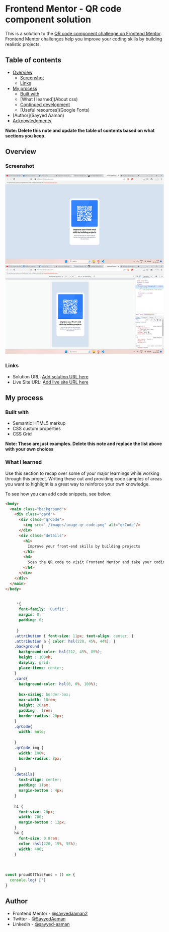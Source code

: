 # Frontend Mentor - QR code component solution

This is a solution to the [QR code component challenge on Frontend Mentor](https://www.frontendmentor.io/challenges/qr-code-component-iux_sIO_H). Frontend Mentor challenges help you improve your coding skills by building realistic projects. 

## Table of contents

- [Overview](#overview)
  - [Screenshot](#screenshot)
  - [Links](#links)
- [My process](#my-process)
  - [Built with](#built-with)
  - [What I learned](About css)
  - [Continued development](#continued-development)
  - [Useful resources](Google Fonts)
- [Author](Sayyed Aaman)
- [Acknowledgments](#acknowledgments)

**Note: Delete this note and update the table of contents based on what sections you keep.**

## Overview

### Screenshot

![Desktop](./Desktop.jpeg)
![Mobile](./Mobile.jpeg)



### Links

- Solution URL: [Add solution URL here](https://your-solution-url.com)
- Live Site URL: [Add live site URL here](https://your-live-site-url.com)

## My process

### Built with

- Semantic HTML5 markup
- CSS custom properties
- CSS Grid


**Note: These are just examples. Delete this note and replace the list above with your own choices**

### What I learned

Use this section to recap over some of your major learnings while working through this project. Writing these out and providing code samples of areas you want to highlight is a great way to reinforce your own knowledge.

To see how you can add code snippets, see below:

```html
<body>
  <main class="background">
    <div class="card">
      <div class="qrCode">
        <img src="./images/image-qr-code.png" alt="qrCode"/>
      </div>
      <div class="details">
        <h1>
          Improve your front-end skills by building projects
        </h1>
        <h4>
          Scan the QR code to visit Frontend Mentor and take your coding skills to the next level
        </h4>
      </div>
    </div>
  </main>
</body>
```
```css

     *{
      font-family: 'Outfit';
      margin: 0;
      padding: 0;

     }
    .attribution { font-size: 11px; text-align: center; }
    .attribution a { color: hsl(228, 45%, 44%); }
    .background {
      background-color: hsl(212, 45%, 89%);
      height : 100vh;
      display: grid;
      place-items: center;
    }
    .card{
      background-color: hsl(0, 0%, 100%);
    
      box-sizing: border-box;
      max-width: 18rem;
      height: 28rem;
      padding : 1rem;
      border-radius: 20px;
    }
    .qrCode{
      width: auto;

    }
    .qrCode img {
      width: 100%;
      border-radius: 8px;

    }
    .details{
      text-align: center;
      padding: 11px;
      margin-bottom : 4px;
    }

    h1 {
      font-size: 20px;
      width: 700;
      margin-bottom : 12px;
    }
    h4 {
      font-size: 0.8rem;
      color :hsl(220, 15%, 55%);
      width: 400;
    }

 
```
```js
const proudOfThisFunc = () => {
  console.log('🎉')
}
```





## Author

- Frontend Mentor - [@sayyedaaman2](https://www.frontendmentor.io/profile/sayyedaaman2)
- Twitter - [@SayyedAaman](https://www.twitter.com/SayyedAaman)
- Linkedin - [@sayyed-aaman](https://www.linkedin.com/in/sayyed-aaman/)
